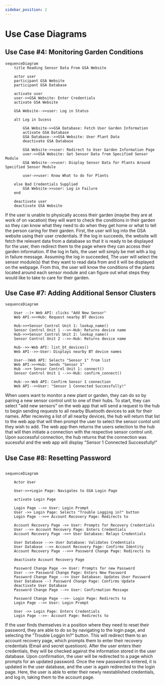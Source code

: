 ```yaml
---
sidebar_position: 2
---
```

# Use Case Diagrams

## Use Case #4: Monitoring Garden Conditions
```mermaid
sequenceDiagram
    title Reading Sensor Data From GSA Website

    actor user
    participant GSA Website
    participant GSA Database

    activate user
    user->>GSA Website: Enter Credentials
    activate GSA Website

    GSA Website-->>user: Log in Status

    alt Log in Sucess
        
        GSA Website->>GSA Database: Fetch User Garden Information
        activate GSA Database
        GSA Database-->>GSA Website: User Plant Data
        deactivate GSA Database

        GSA Website->>user: Redirect to User Garden Information Page
        user->>GSA Website: Get Sensor Data from Specified Sensor Module
        GSA Website-->>user: Display Sensor Data for Plants Around Specified Sensor Module

        user->>user: Know What to do for Plants
        
    else Bad Credentials Supplied
        GSA Website->>user: Log in Failure
    end

    deactivate user
    deactivate GSA Website

```
If the user is unable to physically access their garden (maybe they are at work of on vacation) they will want to check the conditions in their garden so they can know what they need to do when they get home or what to tell the person caring for their garden. First, the user will log into the GSA website using their user credentials. If the log in succeeds, the website will fetch the relevant data from a database so that it is ready to be displayed for the user, then redirect them to the page where they can access their garden information. If the log in fails, the user will simply be met with a log in failure message. Assuming the log in succeeded, The user will select the sensor module(s) that they want to read data from and it will be displayed on the webpage. From this, the user will know the conditions of the plants located around each sensor module and can figure out what steps they would like to take to care for their garden.

## Use Case #7: Adding Additional Sensor Clusters
```mermaid
sequenceDiagram

    User --)+ Web API: clicks "Add New Sensor"
    Web API->>+Hub: Request nearby BT devices

    Hub->>+Sensor Control Unit 1: lookup_name()
    Sensor Control Unit 1 -->>-Hub: Returns device name
    Hub->>+Sensor Control Unit 2: lookup_name()
    Sensor Control Unit 2 -->>-Hub: Returns device name

    Hub-->>-Web API: list_bt_devices()
    Web API-->>-User: Displays nearby BT device names

    User--)Web API: Selects "Sensor 1" from list
    Web API->>+Hub: Sends "Sensor 1"
    Hub ->>+ Sensor Control Unit 1: connect()
    Sensor Control Unit 1 -->>-Hub: confirm_connect()

    Hub-->>-Web API: Confirm Sensor 1 connection
    Web API-->>User: "Sensor 1 Connected Successfully!"
```

When users want to monitor a new plant or garden, they can do so by pairing a new sensor control unit to one of their hubs.
To start, they can select "add new sensors" on the web app that will send a request to the hub to begin sending requests to 
all nearby Bluetooth devices to ask for their names. After recieving a list of all nearby devices, the hub will return that 
list to the web app that will then prompt the user to select the sensor contol unit they wish to add. The web app then returns
the users selection to the hub that will then initiate a connection with the respective sensor control unit. Upon successful 
connection, the hub returns that the connection was sucessful and the web app will display "Sensor 1 Connected Successfully!"

## Use Case #8: Resetting Password

```mermaid

sequenceDiagram

    Actor User

    User->>+Login Page: Navigates to GSA Login Page

    activate Login Page

    Login Page -->> User: Login Prompt
    User ->> Login Page: Selects "Trouble Logging in?" button
    Login Page -->>+ Account Recovery Page: Redirects to

    Account Recovery Page ->> User: Prompts for Recovery Credentials
    User -->> Account Recovery Page: Enters Credentials
    Account Recovery Page ->>+ User Database: Relays Credentials

    User Database -->> User Database: Validates Credentials
    User Database -->> Account Recovery Page: Confirms Identity
    Account Recovery Page -->>+ Password Change Page: Redirects to

    deactivate Account Recovery Page

    Password Change Page ->> User: Prompts for new Password
    User -->> Password Change Page: Enters New Password
    Password Change Page -->> User Database: Updates User Password
    User Database --) Password Change Page: Confirms Update
    deactivate User Database
    Password Change Page -->> User: Confirmation Message

    Password Change Page -->>- Login Page: Redirects to
    Login Page -->> User: Login Prompt

    User ->> Login Page: Enters Credentials
    Login Page -->>- Account Page: Redirects to
```

If the user finds themselves in a position where they need to reset their password, they are able to do so by navigating to the login page, and selecting the "Trouble Loggin In?" button. This will redirect them to an account recovery page, which prompts them to enter their recovery credentials (Email and secret questioon). After the user enters their credentials, they will be checked against the information stored in the user database. Upon confirmation, the user will be redirected to a page which prompts for an updated password. Once the new password is entered, it is updated in the user database, and the user is again redirected to the login page. Here, the user is able to enter their newly reestablished credentials, and log in, taking them to the account page.
